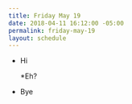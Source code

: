 ```yaml
---
title: Friday May 19
date: 2018-04-11 16:12:00 -05:00
permalink: friday-may-19
layout: schedule
---
```


* Hi

  *Eh?

* Bye